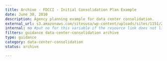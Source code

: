 ```yaml
---
title: Archive - FDCCI - Initial Consolidation Plan Example
date: June 30, 2010
description: Agency planning example for data center consolidation.
external_url: s3.amazonaws.com/sitesusa/wp-content/uploads/sites/1151/2016/11/FDCCI-Initial-Consolidation-Plan-Example.doc
internal: no #put no for this variable if the resource link does not live on CIO.gov
filters: guidance data-center-consolidation archive
type: guidance
category: data-center-consolidation
status: archive

---
```

